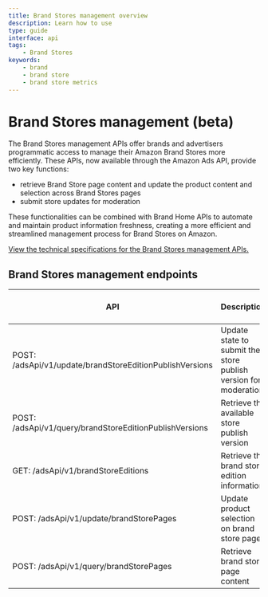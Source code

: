 ```yaml
---
title: Brand Stores management overview
description: Learn how to use 
type: guide
interface: api 
tags:
    - Brand Stores
keywords:
    - brand
    - brand store
    - brand store metrics
---
```


# Brand Stores management (beta)

The Brand Stores management APIs offer brands and advertisers programmatic access to manage their Amazon Brand Stores more efficiently. These APIs, now available through the Amazon Ads API, provide two key functions: 

- retrieve Brand Store page content and update the product content and selection across Brand Stores pages
- submit store updates for moderation

These functionalities can be combined with Brand Home APIs to automate and maintain product information freshness, creating a more efficient and streamlined management process for Brand Stores on Amazon.

[View the technical specifications for the Brand Stores management APIs.](amazon-ads/1-0/brand-stores)

## Brand Stores management endpoints

|API	|Description	|API Specs Link	|
|---	|---	|---	|
|POST: /adsApi/v1/update/brandStoreEditionPublishVersions	|Update state to submit the store publish version for moderation	|[Link](amazon-ads/1-0/brand-stores#tag/BrandStoreEditionPublishVersions/operation/UpdateBrandStoreEditionPublishVersion)	|
|POST: /adsApi/v1/query/brandStoreEditionPublishVersions	|Retrieve the available store publish version	|[Link](amazon-ads/1-0/brand-stores#tag/BrandStoreEditionPublishVersions/operation/QueryBrandStoreEditionPublishVersion)	|
|GET: /adsApi/v1/brandStoreEditions	|Retrieve the brand store edition information	|[Link](amazon-ads/1-0/brand-stores#tag/BrandStoreEditions/operation/ListBrandStoreEdition)	|
|POST: /adsApi/v1/update/brandStorePages	|Update product selection on brand store page	|[Link](amazon-ads/1-0/brand-stores#tag/BrandStorePages/operation/UpdateBrandStorePage)	|
|POST: /adsApi/v1/query/brandStorePages	|Retrieve brand store page content	|[Link](amazon-ads/1-0/brand-stores#tag/BrandStorePages/operation/QueryBrandStorePage)	|

